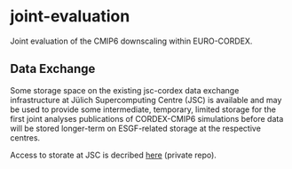 # joint-evaluation
Joint evaluation of the CMIP6 downscaling within EURO-CORDEX.


## Data Exchange

Some storage space on the existing jsc-cordex data exchange infrastructure at Jülich Supercomputing Centre (JSC) is available and may be used to provide some intermediate, temporary, limited storage for the first joint analyses publications of CORDEX-CMIP6 simulations before data will be stored longer-term on ESGF-related storage at the respective centres. 

Access to storate at JSC is decribed [here](https://github.com/euro-cordex/jsc-cordex) (private repo).
